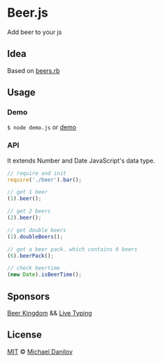 # Beer.js

Add beer to your js

## Idea

Based on [beers.rb](https://github.com/mutru/beers)

## Usage

### Demo

`$ node demo.js` or [demo](https://michaeldanilov.github.io/beer.js/)

### API

It extends Number and Date JavaScript's data type.
```js
// require and init
require('./beer').bar();

// get 1 beer
(1).beer();

// get 2 beers
(2).beer();

// get double beers
(1).doubleBeers();

// get a beer pack. which contains 6 beers
(6).beerPack();

// check beertime
(new Date).isBeerTime();
```

## Sponsors

[Beer Kingdom](https://vk.com/bkbar) && [Live Typing](http://livetyping.com/)

## License

[MIT](https://github.com/MichaelDanilov/beer.js/blob/master/LICENSE) © [Michael Danilov](https://danilov.me)
